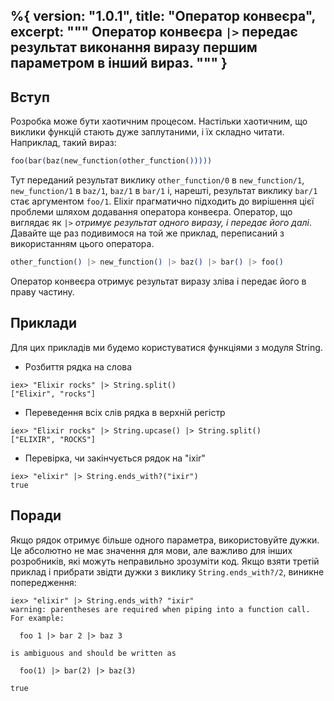 %{
  version: "1.0.1",
  title: "Оператор конвеєра",
  excerpt: """
  Оператор конвеєра `|>` передає результат виконання виразу першим параметром в інший вираз.
  """
}
---

## Вступ

Розробка може бути хаотичним процесом. Настільки хаотичним, що виклики функцій стають дуже заплутаними, і їх складно читати. Наприклад, такий вираз:

```elixir
foo(bar(baz(new_function(other_function()))))
```

Тут переданий результат виклику `other_function/0` в `new_function/1`, `new_function/1` в `baz/1`, `baz/1` в `bar/1` і, нарешті, результат виклику `bar/1` стає аргументом `foo/1`. Elixir прагматично підходить до вирішення цієї проблеми шляхом додавання оператора конвеєра. Оператор, що виглядає як `|>` *отримує результат одного виразу, і передає його далі*. Давайте ще раз подивимося на той же приклад, переписаний з використанням цього оператора.

```elixir
other_function() |> new_function() |> baz() |> bar() |> foo()
```

Оператор конвеєра отримує результат виразу зліва і передає його в праву частину.

## Приклади

Для цих прикладів ми будемо користуватися функціями з модуля String.

- Розбиття рядка на слова

```shell
iex> "Elixir rocks" |> String.split()
["Elixir", "rocks"]
```

- Переведення всіх слів рядка в верхній регістр

```shell
iex> "Elixir rocks" |> String.upcase() |> String.split()
["ELIXIR", "ROCKS"]
```

- Перевірка, чи закінчується рядок на "ixir"

```shell
iex> "elixir" |> String.ends_with?("ixir")
true
```

## Поради

Якщо рядок отримує більше одного параметра, використовуйте дужки. Це абсолютно не має значення для мови, але важливо для інших розробників, які можуть неправильно зрозуміти код. Якщо взяти третій приклад і прибрати звідти дужки з виклику `String.ends_with?/2`, виникне попередження:

```shell
iex> "elixir" |> String.ends_with? "ixir"
warning: parentheses are required when piping into a function call. For example:

  foo 1 |> bar 2 |> baz 3

is ambiguous and should be written as

  foo(1) |> bar(2) |> baz(3)

true
```
